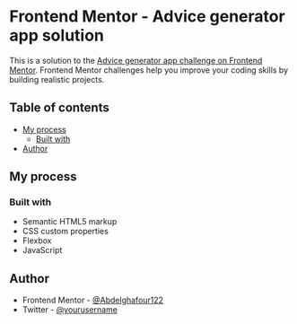 # Frontend Mentor - Advice generator app solution

This is a solution to the [Advice generator app challenge on Frontend Mentor](https://www.frontendmentor.io/challenges/advice-generator-app-QdUG-13db). Frontend Mentor challenges help you improve your coding skills by building realistic projects.

## Table of contents

- [My process](#my-process)
  - [Built with](#built-with)
- [Author](#author)

## My process

### Built with

- Semantic HTML5 markup
- CSS custom properties
- Flexbox
- JavaScript

## Author

- Frontend Mentor - [@Abdelghafour122](https://www.frontendmentor.io/profile/Abdelghafour122)
- Twitter - [@yourusername](https://www.twitter.com/Abdelghafour1_)

